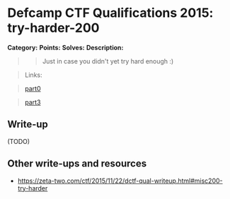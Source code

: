# Defcamp CTF Qualifications 2015: try-harder-200

**Category:**
**Points:**
**Solves:**
**Description:**

> > Just in case you didn't yet try hard enough :)

> Links:

> [part0](misc200.part0.jpg.gz)

> [part3](part3.zip)


## Write-up

(TODO)

## Other write-ups and resources

* <https://zeta-two.com/ctf/2015/11/22/dctf-qual-writeup.html#misc200-try-harder>
